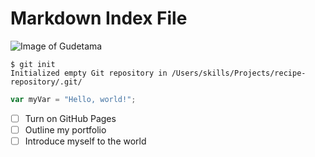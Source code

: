 # Markdown Index File

![Image of Gudetama](https://www.10nineteen.com/wp-content/uploads/2014/05/gudetama.png)

```
$ git init
Initialized empty Git repository in /Users/skills/Projects/recipe-repository/.git/
```

``` javascript
var myVar = "Hello, world!";
```

- [ ] Turn on GitHub Pages
- [ ] Outline my portfolio
- [ ] Introduce myself to the world
